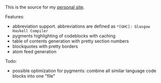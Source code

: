 This is the source for my [personal site](http://blaenkdenum.com).

Features:

* abbreviation support. abbreviations are defined as `*[GHC]: Glasgow Haskell Compiler`
* pygments highlighting of codeblocks with caching
* table of contents generation with pretty section numbers
* blockquotes with pretty borders
* atom feed generation

Todo:

* possible optimization for pygments: combine all similar language code blocks into one "file"
